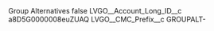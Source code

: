<?xml version="1.0" encoding="UTF-8"?>
<CustomMetadata xmlns="http://soap.sforce.com/2006/04/metadata" xmlns:xsi="http://www.w3.org/2001/XMLSchema-instance" xmlns:xsd="http://www.w3.org/2001/XMLSchema">
    <label>Group Alternatives</label>
    <protected>false</protected>
    <values>
        <field>LVGO__Account_Long_ID__c</field>
        <value xsi:type="xsd:string">a8D5G0000008euZUAQ</value>
    </values>
    <values>
        <field>LVGO__CMC_Prefix__c</field>
        <value xsi:type="xsd:string">GROUPALT-</value>
    </values>
</CustomMetadata>
